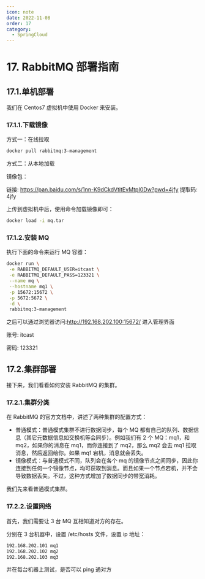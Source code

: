 ```yaml
---
icon: note
date: 2022-11-08
order: 17
category:
  - SpringCloud
---
```


# 17. RabbitMQ 部署指南

## 17.1.单机部署

我们在 Centos7 虚拟机中使用 Docker 来安装。

### 17.1.1.下载镜像

方式一：在线拉取

```sh
docker pull rabbitmq:3-management
```

方式二：从本地加载

镜像包：

链接: <https://pan.baidu.com/s/1nn-K9dCkdVtitEvMtpI0Dw?pwd=4jfy> 提取码: 4jfy

上传到虚拟机中后，使用命令加载镜像即可：

```sh
docker load -i mq.tar
```

### 17.1.2.安装 MQ

执行下面的命令来运行 MQ 容器：

```sh
docker run \
 -e RABBITMQ_DEFAULT_USER=itcast \
 -e RABBITMQ_DEFAULT_PASS=123321 \
 --name mq \
 --hostname mq1 \
 -p 15672:15672 \
 -p 5672:5672 \
 -d \
 rabbitmq:3-management
```

之后可以通过浏览器访问:<http://192.168.202.100:15672/> 进入管理界面

账号: itcast

密码: 123321

## 17.2.集群部署

接下来，我们看看如何安装 RabbitMQ 的集群。

### 17.2.1.集群分类

在 RabbitMQ 的官方文档中，讲述了两种集群的配置方式：

- 普通模式：普通模式集群不进行数据同步，每个 MQ 都有自己的队列、数据信息（其它元数据信息如交换机等会同步）。例如我们有 2 个 MQ：mq1，和 mq2，如果你的消息在 mq1，而你连接到了 mq2，那么 mq2 会去 mq1 拉取消息，然后返回给你。如果 mq1 宕机，消息就会丢失。
- 镜像模式：与普通模式不同，队列会在各个 mq 的镜像节点之间同步，因此你连接到任何一个镜像节点，均可获取到消息。而且如果一个节点宕机，并不会导致数据丢失。不过，这种方式增加了数据同步的带宽消耗。

我们先来看普通模式集群。

### 17.2.2.设置网络

首先，我们需要让 3 台 MQ 互相知道对方的存在。

分别在 3 台机器中，设置 /etc/hosts 文件，设置 ip 地址：

```sh
192.168.202.101 mq1
192.168.202.102 mq2
192.168.202.103 mq3
```

并在每台机器上测试，是否可以 ping 通对方
